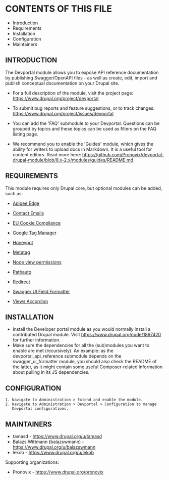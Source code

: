 # CONTENTS OF THIS FILE

 * Introduction
 * Requirements
 * Installation
 * Configuration
 * Maintainers

## INTRODUCTION

The Devportal module allows you to expose API reference documentation by
publishing Swagger/OpenAPI files - as well as create, edit, import and publish
conceptual documentation on your Drupal site.

 * For a full description of the module, visit the project page:
   https://www.drupal.org/project/devportal

 * To submit bug reports and feature suggestions, or to track changes:
   https://www.drupal.org/project/issues/devportal

 * You can add the 'FAQ' submodule to your Devportal. Questions can be grouped by topics and these topics can be used as filters on the FAQ listing page.

 * We recommend you to enable the 'Guides' module, which gives the ability for writers to upload docs in Markdown. It is a useful tool for content editors. Read more here:
https://github.com/Pronovix/devportal-drupal-module/blob/8.x-2.x/modules/guides/README.md

## REQUIREMENTS

This module requires only Drupal core, but optional modules can be added, such as:

* [Apigee Edge](https://www.drupal.org/project/apigee_edge)

* [Contact Emails](https://www.drupal.org/project/contact_emails)

* [EU Cookie Compliance](https://www.drupal.org/project/eu_cookie_compliance)

* [Google Tag Manager](https://www.drupal.org/project/google_tag)

* [Honeypot](https://www.drupal.org/project/honeypot)

* [Metatag](https://www.drupal.org/project/metatag)

* [Node view permissions](https://www.drupal.org/project/node_view_permissions)

* [Pathauto](https://www.drupal.org/project/pathauto)

* [Redirect](https://www.drupal.org/project/redirect)

* [Swagger UI Field Formatter](https://www.drupal.org/project/swagger_ui_formatter)

* [Views Accordion](https://www.drupal.org/project/views_accordion)

## INSTALLATION

 * Install the Developer portal module as you would normally install a
   contributed Drupal module. Visit https://www.drupal.org/node/1897420 for
   further information.
 * Make sure the dependencies for all the (sub)modules you want to enable are
   met (recursively). An example: as the devportal_api_reference submodule
   depends on the swagger_ui_formatter module, you should also check the
   README of the latter, as it might contain some useful Composer-related
   information about pulling in its JS dependencies.

## CONFIGURATION

    1. Navigate to Administration > Extend and enable the module.
    2. Navigate to Administration > Devportal > Configuration to manage
       Devportal configurations.

## MAINTAINERS

 * tamasd - https://www.drupal.org/u/tamasd
 * Balazs Wittmann (balazswmann) - https://www.drupal.org/u/balazswmann
 * lekob - https://www.drupal.org/u/lekob

Supporting organizations:

 * Pronovix - https://www.drupal.org/pronovix
